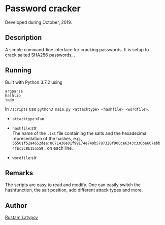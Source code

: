 # Password cracker 

Developed during October, 2019.

## Description

A simple command-line interface for cracking passwords. It is setup to crack salted SHA256  passwords, . 

## Running

Built with Python 3.7.2 using

```
argparse
hashlib
tqdm
```

In `/scripts` use `python3 main.py <attacktype> <hashfile> <wordfile>`. <br/>

- `attacktype`:char <br/>

- `hashfile`:str <br/>
The name of the `.txt` file containing the salts and the hexadecimal representation of the hashes, e.g.,  `35501f52a4652dea:8071430e01f99174e749b5787328f900ce6343c330ba607ebb4fbc5c8b15a559` , on each line.
- `wordfile`:str <br/>

## Remarks
The scripts are easy to read and modify. One can easily switch the hashfunction, the salt position, add different attack types and more.

## Author

[Rustam Latypov](mailto:rustam.latypov@aalto.fi)
